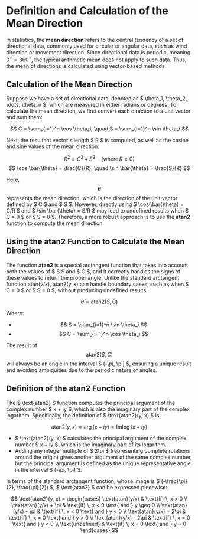 # Definition and Calculation of the Mean Direction

In statistics, the **mean direction** refers to the central tendency of a set of directional data, commonly used for circular or angular data, such as wind direction or movement direction. Since directional data is periodic, meaning $0^\circ = 360^\circ$, the typical arithmetic mean does not apply to such data. Thus, the mean of directions is calculated using vector-based methods.

## Calculation of the Mean Direction

Suppose we have a set of directional data, denoted as $ \theta_1, \theta_2, \dots, \theta_n $, which are measured in either radians or degrees. To calculate the mean direction, we first convert each direction to a unit vector and sum them:

$$
C = \sum_{i=1}^n \cos \theta_i, \quad S = \sum_{i=1}^n \sin \theta_i
$$

Next, the resultant vector's length $ R $ is computed, as well as the cosine and sine values of the mean direction:

$$
R^2 = C^2 + S^2 \quad \text{(where} \, R \geq 0 \text{)}
$$
$$
\cos \bar{\theta} = \frac{C}{R}, \quad \sin \bar{\theta} = \frac{S}{R}
$$

Here, $$\bar{\theta}$$ represents the mean direction, which is the direction of the unit vector defined by $ C $ and $ S $. However, directly using $ \cos \bar{\theta} = C/R $ and $ \sin \bar{\theta} = S/R $ may lead to undefined results when $ C = 0 $ or $ S = 0 $. Therefore, a more robust approach is to use the **atan2** function to compute the mean direction.

## Using the $\text{atan2}$ Function to Calculate the Mean Direction

The function **atan2** is a special arctangent function that takes into account both the values of $ S $ and $ C $, and it correctly handles the signs of these values to return the proper angle. Unlike the standard arctangent function $\text{atan}(y/x)$, $\text{atan2}(y, x)$ can handle boundary cases, such as when $ C = 0 $ or $ S = 0 $, without producing undefined results.

$$
\bar{\theta} = \text{atan2}(S, C)
$$

Where:

- $$ S = \sum_{i=1}^n \sin \theta_i $$
- $$ C = \sum_{i=1}^n \cos \theta_i $$

The result of $$\text{atan2}(S, C)$$ will always be an angle in the interval $ (-\pi, \pi] $, ensuring a unique result and avoiding ambiguities due to the periodic nature of angles.

## Definition of the $\text{atan2}$ Function

The $ \text{atan2} $ function computes the principal argument of the complex number $ x + iy $, which is also the imaginary part of the complex logarithm. Specifically, the definition of $ \text{atan2}(y, x) $ is:

$$
\text{atan2}(y, x) = \arg(x + iy) = \text{Im} \log(x + iy)
$$

- $ \text{atan2}(y, x) $ calculates the principal argument of the complex number $ x + iy $, which is the imaginary part of its logarithm.
- Adding any integer multiple of $ 2\pi $ (representing complete rotations around the origin) gives another argument of the same complex number, but the principal argument is defined as the unique representative angle in the interval $ (-\pi, \pi] $.

In terms of the standard arctangent function, whose image is $ (-\frac{\pi}{2}, \frac{\pi}{2}) $, $ \text{atan2} $ can be expressed piecewise:

$$
\text{atan2}(y, x) =
\begin{cases}
\text{atan}(y/x) & \text{if} \, x > 0 \\
\text{atan}(y/x) + \pi & \text{if} \, x < 0 \text{ and } y \geq 0 \\
\text{atan}(y/x) - \pi & \text{if} \, x < 0 \text{ and } y < 0 \\
\text{atan}(y/x) + 2\pi & \text{if} \, x = 0 \text{ and } y > 0 \\
\text{atan}(y/x) - 2\pi & \text{if} \, x = 0 \text{ and } y < 0 \\
\text{undefined} & \text{if} \, x = 0 \text{ and } y = 0
\end{cases}
$$

